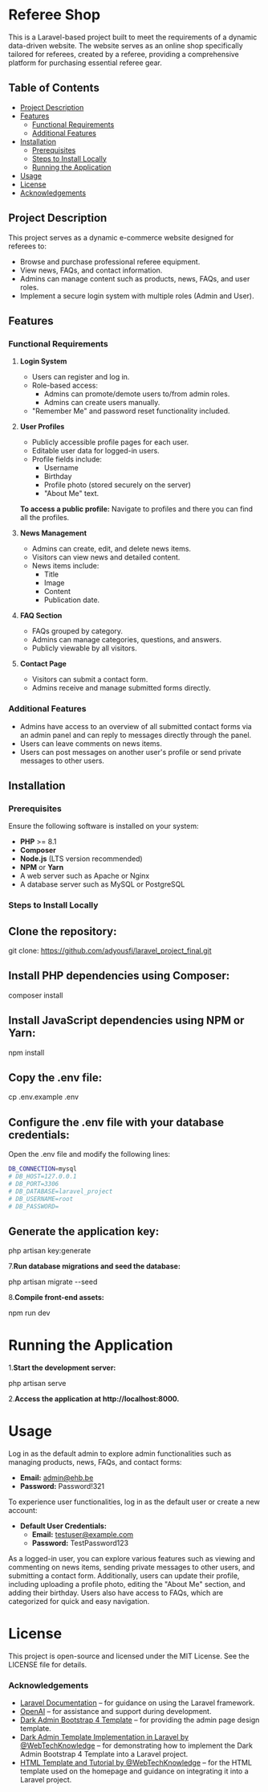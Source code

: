 
# Referee Shop
 
This is a Laravel-based project built to meet the requirements of a dynamic data-driven website. The website serves as an online shop specifically tailored for referees, created by a referee, providing a comprehensive platform for purchasing essential referee gear.
 
## Table of Contents
 
- [Project Description](#project-description)
- [Features](#features)
  - [Functional Requirements](#functional-requirements)
  - [Additional Features](#additional-features)
- [Installation](#installation)
  - [Prerequisites](#prerequisites)
  - [Steps to Install Locally](#steps-to-install-locally)
  - [Running the Application](#running-the-application)
- [Usage](#usage)
- [License](#license)
- [Acknowledgements](#acknowledgements)
 
## Project Description
 
This project serves as a dynamic e-commerce website designed for referees to:
- Browse and purchase professional referee equipment.
- View news, FAQs, and contact information.
- Admins can manage content such as products, news, FAQs, and user roles.
- Implement a secure login system with multiple roles (Admin and User).
 
## Features
 
### Functional Requirements
 
1. **Login System**
   - Users can register and log in.
   - Role-based access:
     - Admins can promote/demote users to/from admin roles.
     - Admins can create users manually.
   - "Remember Me" and password reset functionality included.
 
2. **User Profiles**
   - Publicly accessible profile pages for each user.
   - Editable user data for logged-in users.
   - Profile fields include:
     - Username
     - Birthday
     - Profile photo (stored securely on the server)
     - "About Me" text.
 
   **To access a public profile:** Navigate to profiles and there you can find all the profiles.
 

3. **News Management**
   - Admins can create, edit, and delete news items.
   - Visitors can view news and detailed content.
   - News items include:
     - Title
     - Image
     - Content
     - Publication date.
 
4. **FAQ Section**
   - FAQs grouped by category.
   - Admins can manage categories, questions, and answers.
   - Publicly viewable by all visitors.
 
5. **Contact Page**
   - Visitors can submit a contact form.
   - Admins receive and manage submitted forms directly.
 
### Additional Features
 
- Admins have access to an overview of all submitted contact forms via an admin panel and can reply to messages directly through the panel.
- Users can leave comments on news items.
- Users can post messages on another user's profile or send private messages to other users.
 
## Installation
 
### Prerequisites
 
Ensure the following software is installed on your system:
- **PHP** >= 8.1
- **Composer**
- **Node.js** (LTS version recommended)
- **NPM** or **Yarn**
- A web server such as Apache or Nginx
- A database server such as MySQL or PostgreSQL
 
### Steps to Install Locally
## Clone the repository:
 
  git clone: https://github.com/adyousfi/laravel_project_final.git
 
## Install PHP dependencies using Composer:
  composer install
## Install JavaScript dependencies using NPM or Yarn:
 
  npm install
## Copy the .env file:
 
  cp .env.example .env
## Configure the .env file with your database credentials:
 
Open the .env file and modify the following lines:
```bash
DB_CONNECTION=mysql
# DB_HOST=127.0.0.1
# DB_PORT=3306
# DB_DATABASE=laravel_project
# DB_USERNAME=root
# DB_PASSWORD=
  ````
## Generate the application key:
 
 
php artisan key:generate
 
7.**Run database migrations and seed the database:**
 
php artisan migrate --seed
 
8.**Compile front-end assets:**
 
 
npm run dev
 
# Running the Application
 
1.**Start the development server:**
 
 
php artisan serve
 
2.**Access the application at http://localhost:8000.**
 
# Usage

Log in as the default admin to explore admin functionalities such as managing products, news, FAQs, and contact forms:

- **Email:** admin@ehb.be  
- **Password:** Password!321  

To experience user functionalities, log in as the default user or create a new account:

- **Default User Credentials:**  
  - **Email:** testuser@example.com  
  - **Password:** TestPassword123  

As a logged-in user, you can explore various features such as viewing and commenting on news items, sending private messages to other users, and submitting a contact form. Additionally, users can update their profile, including uploading a profile photo, editing the "About Me" section, and adding their birthday. Users also have access to FAQs, which are categorized for quick and easy navigation.

 
# License
 
This project is open-source and licensed under the MIT License. See the LICENSE file for details.
 
### Acknowledgements


- [Laravel Documentation](https://laravel.com/docs) – for guidance on using the Laravel framework.
- [OpenAI](https://openai.com) – for assistance and support during development.
- [Dark Admin Bootstrap 4 Template](https://www.templateshub.net/template/Dark-Admin-Bootstrap-4-PREMIUM-Free-Download) – for providing the admin page design template.
- [Dark Admin Template Implementation in Laravel by @WebTechKnowledge](https://www.youtube.com/watch?v=34OveOMX6K0&list=PLm8sgxwSZofdmlPxaDB7fRLv_NVe2uFKl&index=4) – for demonstrating how to implement the Dark Admin Bootstrap 4 Template into a Laravel project.
- [HTML Template and Tutorial by @WebTechKnowledge](https://www.youtube.com/watch?v=oiAlDjARrOU&list=PLm8sgxwSZofdmlPxaDB7fRLv_NVe2uFKl&index=3) – for the HTML template used on the homepage and guidance on integrating it into a Laravel project.





 

 
 
